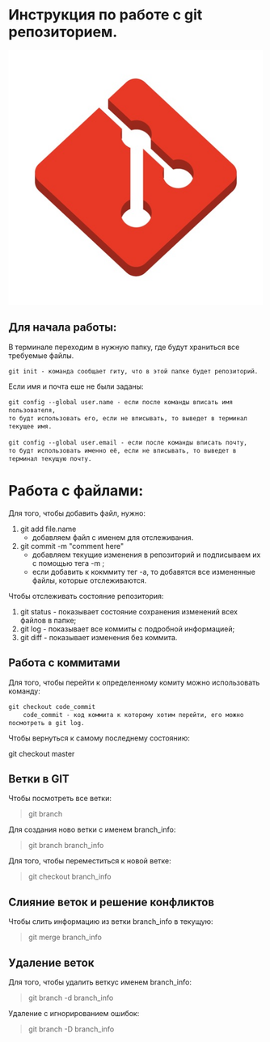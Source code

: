 # Инструкция по работе c git репозиторием.
![error](pic1.jpg)

## Для начала работы:
В терминале переходим в нужную папку, где будут храниться
все требуемые файлы.

    git init - команда сообщает гиту, что в этой папке будет репозиторий. 

Если имя и почта еше не были заданы:

    git config --global user.name - если после команды вписать имя пользователя,
    то будт использовать его, если не вписывать, то выведет в терминал текущее имя.

    git config --global user.email - если после команды вписать почту,
    то будт использовать именно её, если не вписывать, то выведет в терминал текущую почту.


# Работа с файлами:
Для того, чтобы добавить файл, нужно:
1. git add file.name
    * добавляем файл с именем для отслеживания.
2. git commit -m "comment here"
    * добавляем текущие изменения в репозиторий и подписываем их с помощью тега -m ;
    * если добавить к кокммиту тег -а, то добавятся все измененные файлы,
    которые отслеживаются.

Чтобы отслеживать состояние репозитория:
1. git status - показывает состояние сохранения изменений всех файлов в папке;
2. git log - показывает все коммиты с подробной информацией;
3. git diff - показывает изменения без коммита.

## Работа с коммитами
Для того, чтобы перейти к определенному комиту можно использовать команду:

    git checkout code_commit
        code_commit - код коммита к которому хотим перейти, его можно посмотреть в git log.

Чтобы вернуться к самому последнему состоянию:

git checkout master

## Ветки в GIT
Чтобы посмотреть все ветки:
> git branch

Для создания ново ветки с именем branch_info:
> git branch branch_info

Для того, чтобы переместиться к новой ветке:
> git checkout branch_info

## Слияние веток и решение конфликтов
Чтобы слить информацию из ветки branch_info в текущую:
> git merge branch_info

## Удаление веток
Для того, чтобы удалить веткус именем branch_info:
> git branch -d branch_info

Удаление с игнорированием ошибок:
> git branch -D branch_info
